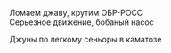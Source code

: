 Ломаем джаву, крутим ОБР-РОСС <br>
Серьезное движение, бобаный насос

Джуны по легкому сеньоры в каматозе
